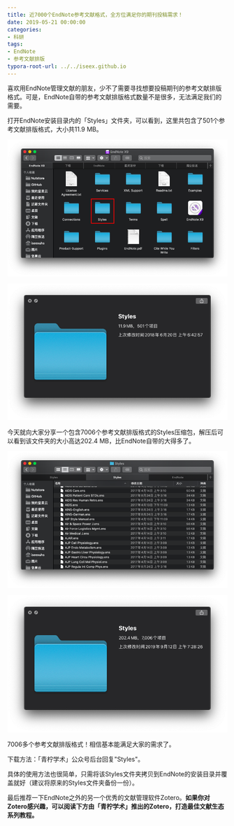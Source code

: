 ```yaml
---
title: 近7000个EndNote参考文献格式，全方位满足你的期刊投稿需求！
date: 2019-05-21 00:00:00
categories:
- 科研
tags:
- EndNote
- 参考文献排版
typora-root-url: ../../iseex.github.io
---
```


喜欢用EndNote管理文献的朋友，少不了需要寻找想要投稿期刊的参考文献排版格式。可是，EndNote自带的参考文献排版格式数量不是很多，无法满足我们的需要。

打开EndNote安装目录内的「Styles」文件夹，可以看到，这里共包含了501个参考文献排版格式，大小共11.9 MB。

![](/assets/images/posts/EndNote/Styles-folder.png)

![](/assets/images/posts/EndNote/EndNote-styles.png)

今天就向大家分享一个包含7006个参考文献排版格式的Styles压缩包，解压后可以看到该文件夹的大小高达202.4 MB，比EndNote自带的大得多了。

![](/assets/images/posts/EndNote/Styles.png)

![](/assets/images/posts/EndNote/Styles-information.png)

7006多个参考文献排版格式！相信基本能满足大家的需求了。

下载方法：「青柠学术」公众号后台回复"Styles"。

具体的使用方法也很简单，只需将该Styles文件夹拷贝到EndNote的安装目录并覆盖就好（建议将原来的Styles文件夹备份一份）。

最后推荐一下EndNote之外的另一个优秀的文献管理软件Zotero。**如果你对Zotero感兴趣，可以阅读下方由「青柠学术」推出的Zotero，打造最佳文献生态系列教程。** 

